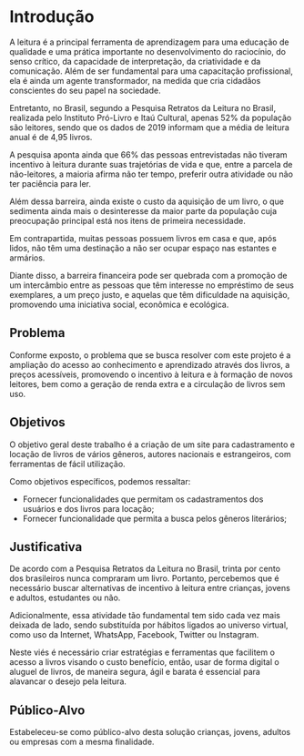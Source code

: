 # Introdução

A leitura é a principal ferramenta de aprendizagem para uma educação de qualidade e uma prática importante no desenvolvimento do raciocínio, do senso crítico, da capacidade de interpretação, da criatividade e da comunicação. Além de ser fundamental para uma capacitação profissional, ela é ainda um agente transformador, na medida que cria cidadãos conscientes do seu papel na sociedade.

Entretanto, no Brasil, segundo a Pesquisa Retratos da Leitura no Brasil, realizada pelo Instituto Pró-Livro e Itaú Cultural, apenas 52% da população são leitores, sendo que os dados de 2019 informam que a média de leitura anual é de 4,95 livros.

A pesquisa aponta ainda que 66% das pessoas entrevistadas não tiveram incentivo à leitura durante suas trajetórias de vida e que, entre a parcela de não-leitores, a maioria afirma não ter tempo, preferir outra atividade ou não ter paciência para ler.

Além dessa barreira, ainda existe o custo da aquisição de um livro, o que sedimenta ainda mais o desinteresse da maior parte da população cuja preocupação principal está nos itens de primeira necessidade.

Em contrapartida, muitas pessoas possuem livros em casa e que, após lidos, não têm uma destinação a não ser ocupar espaço nas estantes e armários.

Diante disso, a barreira financeira pode ser quebrada com a promoção de um intercâmbio entre as pessoas que têm interesse no empréstimo de seus exemplares, a um preço justo, e aquelas que têm dificuldade na aquisição, promovendo uma iniciativa social, econômica e ecológica.

## Problema

Conforme exposto, o problema que se busca resolver com este projeto é a ampliação do acesso ao conhecimento e aprendizado através dos livros, a preços acessíveis, promovendo o incentivo à leitura e à formação de novos leitores, bem como a geração de renda extra e a circulação de livros sem uso.

## Objetivos

O objetivo geral deste trabalho é a criação de um site para cadastramento e locação de livros de vários gêneros, autores nacionais e estrangeiros, com ferramentas de fácil utilização.

Como objetivos específicos, podemos ressaltar:

- Fornecer funcionalidades que permitam os cadastramentos dos usuários e dos livros para locação;
- Fornecer funcionalidade que permita a busca pelos gêneros literários;

## Justificativa

De acordo com a Pesquisa Retratos da Leitura no Brasil, trinta por cento dos brasileiros nunca compraram um livro. Portanto, percebemos que é necessário buscar alternativas de incentivo à leitura entre crianças, jovens e adultos, estudantes ou não.

Adicionalmente, essa atividade tão fundamental tem sido cada vez mais deixada de lado, sendo substituída por hábitos ligados ao universo virtual, como uso da Internet, WhatsApp, Facebook, Twitter ou Instagram.

Neste viés é necessário criar estratégias e ferramentas que facilitem o acesso a livros visando o custo benefício, então, usar de forma digital o aluguel de livros, de maneira segura, ágil e barata é essencial para alavancar o desejo pela leitura.

## Público-Alvo

Estabeleceu-se como público-alvo desta solução crianças, jovens, adultos ou empresas com a mesma finalidade.
